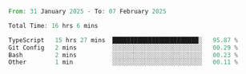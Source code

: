 <!--START_SECTION:waka-->

```rust
From: 31 January 2025 - To: 07 February 2025

Total Time: 16 hrs 6 mins

TypeScript   15 hrs 27 mins  ████████████████████████░   95.87 %
Git Config   2 mins          ░░░░░░░░░░░░░░░░░░░░░░░░░   00.29 %
Bash         2 mins          ░░░░░░░░░░░░░░░░░░░░░░░░░   00.23 %
Other        1 min           ░░░░░░░░░░░░░░░░░░░░░░░░░   00.11 %
```

<!--END_SECTION:waka-->
